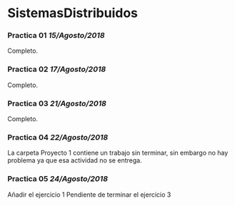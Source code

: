 # SistemasDistribuidos

### Practica 01 *15/Agosto/2018*
Completo.

### Practica 02 *17/Agosto/2018*
Completo.

### Practica 03 *21/Agosto/2018*
Completo.

### Practica 04 *22/Agosto/2018*
La carpeta Proyecto 1 contiene un trabajo sin terminar, sin embargo no hay problema ya que esa actividad no se entrega.

### Practica 05 *24/Agosto/2018*
Añadir el ejercicio 1
Pendiente de terminar el ejercicio 3
